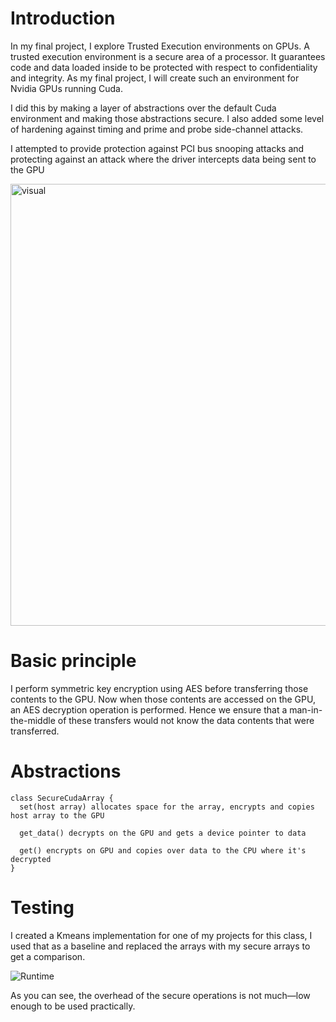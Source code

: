 # Introduction
In my final project, I explore Trusted Execution environments on GPUs. A trusted execution environment is a secure area of a processor. It guarantees code and data loaded inside to be protected with respect to confidentiality and integrity. As my final project, I will create such an environment for Nvidia GPUs running Cuda. 

I did this by making a layer of abstractions over the default Cuda environment and making those abstractions secure. I also added some level of hardening against timing and prime and probe side-channel attacks.

I attempted to provide protection against PCI bus snooping attacks and protecting against an attack where the driver intercepts data being sent to the GPU

<img width="707" alt="visual" src="https://user-images.githubusercontent.com/22736920/131578028-71a6776a-8742-4216-a649-c8f0231f28a8.png">

# Basic principle
 I perform symmetric key encryption using AES before transferring those contents to the GPU. Now when those contents are accessed on the GPU, an AES decryption operation is performed. Hence we ensure that a man-in-the-middle of these transfers would not know the data contents that were transferred.
 
 # Abstractions
 
```
class SecureCudaArray {
  set(host array) allocates space for the array, encrypts and copies host array to the GPU
  
  get_data() decrypts on the GPU and gets a device pointer to data
  
  get() encrypts on GPU and copies over data to the CPU where it's decrypted
}
```

# Testing
I created a Kmeans implementation for one of my projects for this class, I used that as a baseline and replaced the arrays with my secure arrays to get a comparison.

![Runtime](https://user-images.githubusercontent.com/22736920/131578473-5712c9eb-b2e2-423d-a24c-b176a12dccc8.png)

As you can see, the overhead of the secure operations is not much—low enough to be used practically.
